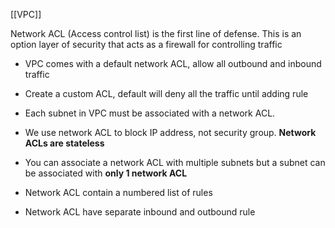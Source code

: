 
[[VPC]]

Network ACL (Access control list) is the first line of defense. This is an option layer of security that acts as a firewall for controlling traffic

- VPC comes with a default network ACL, allow all outbound and inbound traffic
- Create a custom ACL, default will deny all the traffic until adding rule
- Each subnet in VPC must be associated with a network ACL. 
- We use network ACL to block IP address, not security group.
**Network ACLs are stateless**


- You can associate a network ACL with multiple subnets but a subnet can be associated with **only 1 network ACL**
- Network ACL contain a numbered list of rules
- Network ACL have separate inbound and outbound rule

